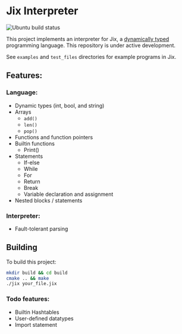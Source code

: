 # Jix Interpreter
![Ubuntu build status](https://github.com/harsath/Jix-Interpreter/actions/workflows/jix_tests_ubuntu.yml/badge.svg)

This project implements an interpreter for Jix, a [dynamically typed](https://en.wikipedia.org/wiki/Dynamic_programming_language) programming language. This repository is under active development.

See `examples` and `test_files` directories for example programs in Jix.

## Features: 
### Language:
- Dynamic types (int, bool, and string)
- Arrays
    - `add()`
    - `len()`
    - `pop()`
- Functions and function pointers
- Builtin functions
    - Print()
- Statements
    - If-else
    - While
    - For
    - Return
    - Break
    - Variable declaration and assignment
- Nested blocks / statements
### Interpreter:
- Fault-tolerant parsing

## Building
To build this project:
```bash
mkdir build && cd build
cmake .. && make
./jix your_file.jix
```

### Todo features:
- Builtin Hashtables
- User-defined datatypes
- Import statement
